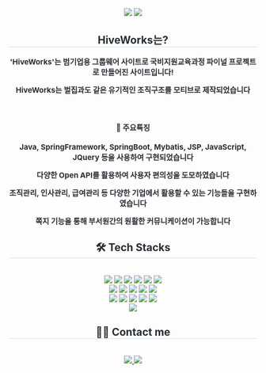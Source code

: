    <div align= "center">
      <img src="http://web.hiveworks.site:15555/GDJ71_DNA_final/resources/img/logo_bee.png"/>
      <img src="http://web.hiveworks.site:15555/GDJ71_DNA_final/resources/img/logo-title.png"/>
    </div>
    <div align= "center"> 
    <h2 style="border-bottom: 1px solid #d8dee4; color: #282d33;"> HiveWorks는? </h2>  
    <div style="font-weight: 700; font-size: 15px; text-align: center; color: #282d33;"> 
      <p>'HiveWorks'는 범기업용 그룹웨어 사이트로 국비지원교육과정 파이널 프로젝트로 만들어진 사이트입니다!</p>
        <p>HiveWorks는 벌집과도 같은 유기적인 조직구조를 모티브로 제작되었습니다</p>
        <br/>
      <h4>👀 주요특징</h4>
        <p>Java, SpringFramework, SpringBoot, Mybatis, JSP, JavaScript, JQuery 등을 사용하여 구현되었습니다</p>
      <p>다양한 Open API를 활용하여 사용자 편의성을 도모하였습니다</p>
        <p>조직관리, 인사관리, 급여관리 등 다양한 기업에서 활용할 수 있는 기능들을 구현하였습니다</p>
         <p>쪽지 기능을 통해 부서원간의 원활한 커뮤니케이션이 가능합니다</p>
    </div> 
    </div>
    <div align= "center">
        <h2 style="border-bottom: 1px solid #d8dee4; color: #282d33;"> 🛠️ Tech Stacks </h2> <br> 
        <div style="margin: 0 auto; text-align: center;" align= "center"> 
            <img src="https://img.shields.io/badge/Spring-6DB33F?style=plastic&logo=Spring&logoColor=white"/>
            <img src="https://img.shields.io/badge/SpringBoot-6DB33F?style=plastic&logo=SpringBoot&logoColor=white"/>
            <img src="https://img.shields.io/badge/Java-007396?style=plastic&logo=Java&logoColor=white">
            <img src="https://img.shields.io/badge/Maven-C71A36?style=plastic&logo=Maven&logoColor=white">
            <img src="https://img.shields.io/badge/Apache Tomcat-F8DC75?style=plastic&logo=Apache Tomcat&logoColor=white">
            <img src="https://img.shields.io/badge/Docker-2496ED?style=plastic&logo=Docker&logoColor=white">
            <br/>
            <img src="https://img.shields.io/badge/Mybatis-181717?style=plastic&logo=Mybatis&logoColor=white">
            <img src="https://img.shields.io/badge/Oracle-F80000?style=plastic&logo=Oracle&logoColor=white">
            <img src="https://img.shields.io/badge/Jenkins-D24939?style=plastic&logo=Jenkins&logoColor=white">            
            <img src ="https://img.shields.io/badge/JSON-3776AB.svg?&style=plastic&logo=JSON&logoColor=white"/>
            <img src ="https://img.shields.io/badge/JSP-3776AB.svg?&style=plastic&logo=JSP&logoColor=white"/>
            <br/>
            <img src="https://img.shields.io/badge/HTML5-E34F26?style=plastic&logo=HTML5&logoColor=white">
            <img src="https://img.shields.io/badge/CSS3-1572B6?style=plastic&logo=CSS3&logoColor=white">
            <img src="https://img.shields.io/badge/Javascript-F7DF1E?style=plastic&logo=Javascript&logoColor=white">
            <img src="https://img.shields.io/badge/jQuery-0769AD?style=plastic&logo=jQuery&logoColor=white">
            <img src="https://img.shields.io/badge/BootStrap-7952B3?style=plastic&logo=BootStrap&logoColor=white">
            <br/>
            <img src="https://img.shields.io/badge/Github-181717?style=plastic&logo=Github&logoColor=white">
        </div>
    </div>
    <div align= "center">
    <h2 style="border-bottom: 1px solid #d8dee4; color: #282d33;"> 🧑‍💻 Contact me </h2> <br> 
    <div align= "center"> <a href=https://tydev.tistory.com/> <img src="https://img.shields.io/badge/Tistory-000000?style=plastic&logo=Tistory&logoColor=white&link=https://tydev.tistory.com/"> </a>
         <a href=mailto:mkty0328@gmail.com> <img src="https://img.shields.io/badge/Gmail-EA4335?style=plastic&logo=Gmail&logoColor=white&link=mailto:mkty0328@gmail.com"> </a>
          </div>  <br> 
    <div align= "center">  </div> 
    </div>
    
